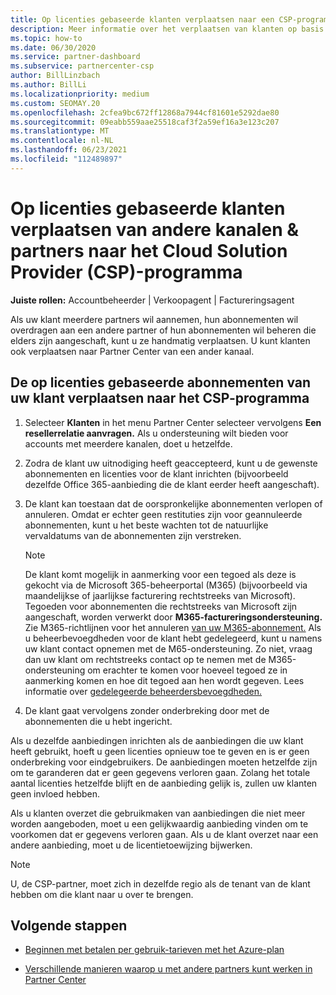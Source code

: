 ```yaml
---
title: Op licenties gebaseerde klanten verplaatsen naar een CSP-programma
description: Meer informatie over het verplaatsen van klanten op basis van licenties van andere kanalen of een andere partner naar het Cloud Solution Provider (CSP)-programma in Partner Center.
ms.topic: how-to
ms.date: 06/30/2020
ms.service: partner-dashboard
ms.subservice: partnercenter-csp
author: BillLinzbach
ms.author: BillLi
ms.localizationpriority: medium
ms.custom: SEOMAY.20
ms.openlocfilehash: 2cfea9bc672ff12868a7944cf81601e5292dae80
ms.sourcegitcommit: 09eabb559aae25518caf3f2a59ef16a3e123c207
ms.translationtype: MT
ms.contentlocale: nl-NL
ms.lasthandoff: 06/23/2021
ms.locfileid: "112489897"
---
```

# <a name="move-license-based-customers-from-other-channels--partners-to-the-cloud-solution-provider-csp-program"></a>Op licenties gebaseerde klanten verplaatsen van andere kanalen & partners naar het Cloud Solution Provider (CSP)-programma

**Juiste rollen:** Accountbeheerder | Verkoopagent | Factureringsagent

Als uw klant meerdere partners wil aannemen, hun abonnementen wil overdragen aan een andere partner of hun abonnementen wil beheren die elders zijn aangeschaft, kunt u ze handmatig verplaatsen. U kunt klanten ook verplaatsen naar Partner Center van een ander kanaal.

## <a name="move-your-customers-license-based-subscriptions-to-the-csp-program"></a>De op licenties gebaseerde abonnementen van uw klant verplaatsen naar het CSP-programma

1. Selecteer **Klanten** in het menu Partner Center selecteer vervolgens **Een resellerrelatie aanvragen.** Als u ondersteuning wilt bieden voor accounts met meerdere kanalen, doet u hetzelfde.

2. Zodra de klant uw uitnodiging heeft geaccepteerd, kunt u de gewenste abonnementen en licenties voor de klant inrichten (bijvoorbeeld dezelfde Office 365-aanbieding die de klant eerder heeft aangeschaft).

3. De klant kan toestaan dat de oorspronkelijke abonnementen verlopen of annuleren. Omdat er echter geen restituties zijn voor geannuleerde abonnementen, kunt u het beste wachten tot de natuurlijke vervaldatums van de abonnementen zijn verstreken.


   >[!NOTE]
   >De klant komt mogelijk in aanmerking voor een tegoed als deze is gekocht via de Microsoft 365-beheerportal (M365) (bijvoorbeeld via maandelijkse of jaarlijkse facturering rechtstreeks van Microsoft). Tegoeden voor abonnementen die rechtstreeks van Microsoft zijn aangeschaft, worden verwerkt door **M365-factureringsondersteuning.** Zie M365-richtlijnen voor het annuleren [van uw M365-abonnement.](/microsoft-365/commerce/subscriptions/cancel-your-subscription) Als u beheerbevoegdheden voor de klant hebt gedelegeerd, kunt u namens uw klant contact opnemen met de M65-ondersteuning. Zo niet, vraag dan uw klant om rechtstreeks contact op te nemen met de M365-ondersteuning om erachter te komen voor hoeveel tegoed ze in aanmerking komen en hoe dit tegoed aan hen wordt gegeven. Lees informatie over [gedelegeerde beheerdersbevoegdheden.](customers-revoke-admin-privileges.md)


4. De klant gaat vervolgens zonder onderbreking door met de abonnementen die u hebt ingericht.

Als u dezelfde aanbiedingen inrichten als de aanbiedingen die uw klant heeft gebruikt, hoeft u geen licenties opnieuw toe te geven en is er geen onderbreking voor eindgebruikers. De aanbiedingen moeten hetzelfde zijn om te garanderen dat er geen gegevens verloren gaan. Zolang het totale aantal licenties hetzelfde blijft en de aanbieding gelijk is, zullen uw klanten geen invloed hebben.

Als u klanten overzet die gebruikmaken van aanbiedingen die niet meer worden aangeboden, moet u een gelijkwaardig aanbieding vinden om te voorkomen dat er gegevens verloren gaan. Als u de klant overzet naar een andere aanbieding, moet u de licentietoewijzing bijwerken.

>[!NOTE]
> U, de CSP-partner, moet zich in dezelfde regio als de tenant van de klant hebben om die klant naar u over te brengen.

## <a name="next-steps"></a>Volgende stappen

- [Beginnen met betalen per gebruik-tarieven met het Azure-plan](azure-plan-get-started.md)
 

- [Verschillende manieren waarop u met andere partners kunt werken in Partner Center](work-with-other-partners.md)